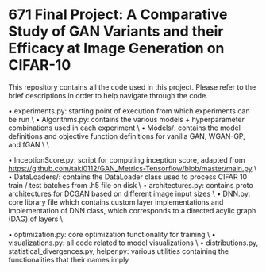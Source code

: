 # 671 Final Project: A Comparative Study of GAN Variants and their Efficacy at Image Generation on CIFAR-10
This repository contains all the code used in this project. Please refer to the brief descriptions in order to help navigate through the code.

• experiments.py: starting point of execution from which experiments can be run \\
• Algorithms.py: contains the various models + hyperparameter combinations used in each experiment \\
• Models/: contains the model definitions and objective function definitions for vanilla GAN, WGAN-GP, and fGAN \\ \\

• InceptionScore.py: script for computing inception score, adapted from https://github.com/taki0112/GAN_Metrics-Tensorflow/blob/master/main.py \\
• DataLoaders/: contains the DataLoader class used to process CIFAR 10 train / test batches from .h5 file on disk \\
• architectures.py: contains proto architectures for DCGAN based on different image input sizes \\
• DNN.py: core library file which contains custom layer implementations and implementation of DNN class, which corresponds to a directed acylic graph (DAG) of layers \\

• optimization.py: core optimization functionality for training \\
• visualizations.py: all code related to model visualizations \\
• distributions.py, statistical_divergences.py, helper.py: various utilities containing the functionalities that their names imply

